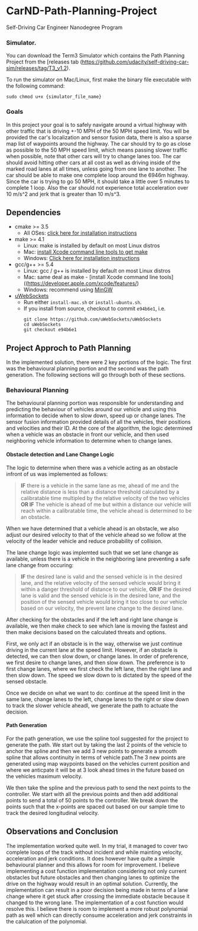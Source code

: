 # CarND-Path-Planning-Project
Self-Driving Car Engineer Nanodegree Program
   
### Simulator.
You can download the Term3 Simulator which contains the Path Planning Project from the [releases tab (https://github.com/udacity/self-driving-car-sim/releases/tag/T3_v1.2).  

To run the simulator on Mac/Linux, first make the binary file executable with the following command:
```shell
sudo chmod u+x {simulator_file_name}
```

### Goals
In this project your goal is to safely navigate around a virtual highway with other traffic that is driving +-10 MPH of the 50 MPH speed limit. You will be provided the car's localization and sensor fusion data, there is also a sparse map list of waypoints around the highway. The car should try to go as close as possible to the 50 MPH speed limit, which means passing slower traffic when possible, note that other cars will try to change lanes too. The car should avoid hitting other cars at all cost as well as driving inside of the marked road lanes at all times, unless going from one lane to another. The car should be able to make one complete loop around the 6946m highway. Since the car is trying to go 50 MPH, it should take a little over 5 minutes to complete 1 loop. Also the car should not experience total acceleration over 10 m/s^2 and jerk that is greater than 10 m/s^3.

## Dependencies

* cmake >= 3.5
  * All OSes: [click here for installation instructions](https://cmake.org/install/)
* make >= 4.1
  * Linux: make is installed by default on most Linux distros
  * Mac: [install Xcode command line tools to get make](https://developer.apple.com/xcode/features/)
  * Windows: [Click here for installation instructions](http://gnuwin32.sourceforge.net/packages/make.htm)
* gcc/g++ >= 5.4
  * Linux: gcc / g++ is installed by default on most Linux distros
  * Mac: same deal as make - [install Xcode command line tools]((https://developer.apple.com/xcode/features/)
  * Windows: recommend using [MinGW](http://www.mingw.org/)
* [uWebSockets](https://github.com/uWebSockets/uWebSockets)
  * Run either `install-mac.sh` or `install-ubuntu.sh`.
  * If you install from source, checkout to commit `e94b6e1`, i.e.
    ```
    git clone https://github.com/uWebSockets/uWebSockets 
    cd uWebSockets
    git checkout e94b6e1
    ```
## Project Approch to Path Planning

In the implemented solution, there were 2 key portions of the logic. The first was the behavioural planning portion and the second was the path generation. The following sections will go through both of these sections.

### Behavioural Planning

The behavioural planning portion was responsible for understanding and predicting the behaviour of vehicles around our vehicle and using this information to decide when to slow down, speed up or change lanes. The sensor fusion information provided details of all the vehicles, their positions and velocities and their ID. At the core of the algorithm,  the logic determined when a vehicle was an obstacle in front our vehicle, and then used neighboring vehicle information to determine when to change lanes. 

#### Obstacle detection and Lane Change Logic

The logic to determine when there was a vehicle acting as an obstacle infront of us was implemented as follows: 
> **IF** there is a vehicle in the same lane as me, ahead of me and the relative distance is less than a distance threshold calculated by a calibratable time multipled by the relative velocity of the two vehicles **OR IF** The vehicle is ahead of me but within a distance our vehicle will reach within a calibratable time, the vehicle ahead is determined to be an obstacle.

When we have determined that a vehicle ahead is an obstacle, we also adjust our desired velocity to that of the vehicle ahead so we follow at the velocity of the leader vehicle and reduce probability of collision.

The lane change logic was implemted such that we set lane change as available, unless there is a vehicle in the neighboring lane preventing a safe lane change from occuring:
> **IF** the desired lane is valid and the sensed vehicle is in the desired lane, and the relative velocity of the sensed vehicle would bring it within a danger threshold of distance to our vehicle, **OR IF** the desired lane is valid and the sensed vehicle is in the desired lane, and the position of the sensed vehicle would bring it too close to our vehicle based on our velocity, the prevent lane change to the desired lane. 


After checking for the obstacles and if the left and right lane change is available, we then make check to see which lane is moving the fastest and then make decisions based on the calculated threats and options.

First, we only act if an obstacle is in the way, otherwise we just continue driving in the current lane at the speed limit. However, if an obstacle is detected, we can then slow down, or change lanes. In order of preference, we first desire to change lanes, and then slow down. The preference is to first change lanes, where we first check the left lane, then the right lane and then slow down. The speed we slow down to is dictated by the speed of the sensed obstacle.

Once we decide on what we want to do: continue at the speed limit in the same lane, change lanes to the left, change lanes to the right or slow down to track the slower vehicle aheadl, we generate the path to actuate the decision. 

#### Path Generation

For the path generation, we use the spline tool suggested for the project to generate the path. We start out by taking the last 2 points of the vehicle to anchor the spline and then we add 3 new points to generate a smooth spline that allows continuity in terms of vehicle path.The 3 new points are generated using map waypoints based on the vehicles current position and where we anticpate it will be at 3 look ahead times in the future based on the vehicles maximum velocity.

We then take the spline and the previous path to send the next points to the controller. We start with all the previous points and then add additional points to send a total of 50 points to the controller. We break down the points such that the x-points are spaced out based on our sample time to track the desired longitudinal velocity. 

## Observations and Conclusion

The implementation worked quite well. In my trial, it managed to cover two complete loops of the track without incident and while mainting velocity, acceleration and jerk conditions. It does however have quite a simple behavioural planner and this allows for room for improvement. I believe implementing a cost function implementation considering not only current obstacles but future obstacles and then changing lanes to optimize the drive on the highway would result in an optimal solution. Currently, the implementation can result in a poor decision being made in terms of a lane change where it get stuck after crossing the immediate obstacle because it changed to the wrong lane. The implementation of a cost function would resolve this. I believe there is room to implement a more robust polynomial path as well which can directly consume acceleration and jerk constraints in the calulcation of the polynomial. 


